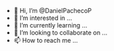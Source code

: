 - 👋 Hi, I’m @DanielPachecoP
- 👀 I’m interested in ...
- 🌱 I’m currently learning ...
- 💞️ I’m looking to collaborate on ...
- 📫 How to reach me ...

<!---
DanielPachecoP/DanielPachecoP is a ✨ special ✨ repository because its `README.md` (this file) appears on your GitHub profile.
You can click the Preview link to take a look at your changes.
--->
